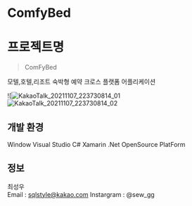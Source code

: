 # ComfyBed

# 프로젝트명
> ComFyBed

모텔,호텔,리조트 숙박형 예약 크로스 플랫폼 어플리케이션

![![KakaoTalk_20211107_223730814_01](https://user-images.githubusercontent.com/55500077/140647550-016d6738-5723-4896-bad9-46e42cd6de50.jpg)
![KakaoTalk_20211107_223730814_02](https://user-images.githubusercontent.com/55500077/140647551-68bd883a-142d-4d2b-a04f-3e68b6a0efc0.jpg)


## 개발 환경 
Window
Visual Studio 
C#
Xamarin .Net OpenSource PlatForm

## 정보

최성우  
Email : sqlstyle@kakao.com
Instargram : @sew_gg

